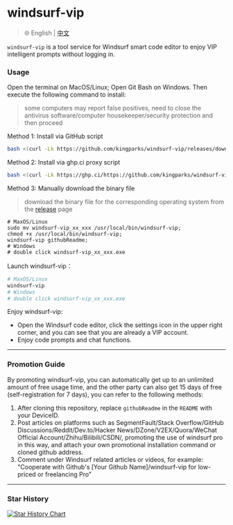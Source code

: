 # windsurf-vip

> 🌐️ English | [中文](README_CN.md)

`windsurf-vip` is a tool service for Windsurf smart code editor to enjoy VIP intelligent prompts without logging in.


### Usage

Open the terminal on MacOS/Linux; Open Git Bash on Windows. Then execute the following command to install:
>some computers may report false positives, need to close the antivirus software/computer housekeeper/security protection and then proceed

Method 1: Install via GitHub script
```bash
bash <(curl -Lk https://github.com/kingparks/windsurf-vip/releases/download/latest/i.sh) githubReadme
```
Method 2: Install via ghp.ci proxy script
```bash
bash <(curl -Lk https://ghp.ci/https://github.com/kingparks/windsurf-vip/releases/download/latest/install.sh) githubReadme
```
Method 3: Manually download the binary file
> download the binary file for the corresponding operating system from the [release](https://github.com/kingparks/windsurf-vip/releases) page
 ```shell
# MaxOS/Linux
sudo mv windsurf-vip_xx_xxx /usr/local/bin/windsurf-vip;
chmod +x /usr/local/bin/windsurf-vip;
windsurf-vip githubReadme;
# Windows 
# double click windsurf-vip_xx_xxx.exe
```

Launch windsurf-vip：
```bash
# MaxOS/Linux
windsurf-vip
# Windows
# double click windsurf-vip_xx_xxx.exe
```

<!--
<details>
<summary>Precautions for using strong proxy mode</summary>

Strong proxy mode For the first time after starting, you need to install the trusted certificate. The certificate will be automatically generated after the first start command, and the path is `~/.windsurf-vip/windsurf-vip-ca-cert.pem`.
* MacOS: Execute `open ~/.windsurf-vip` in the terminal, double-click the windsurf-vip-ca-cert.pem file, pop up the "Keychain Access" window, select the certificate, search for windsurf-vip, double-click windsurf-vip, expand trust, select "Always trust when using this certificate", close the pop-up window, enter the password to confirm, and the certificate is installed.
* Windows: Search for cer in windows, select the `certmgr.msc` function, expand `Trusted Root Certification Authorities`, select `Certificates`, right-click `All Tasks`, select `Import...`, next, enter the `%homepath%\.windsurf-vip\windsurf-vip-ca-cert.pem` file, next all the way, complete; reopen the browser.
* Linux: //TODO linux currently only supports minimalist mode

</details>
-->

Enjoy windsurf-vip:
* Open the Windsurf code editor, click the settings icon in the upper right corner, and you can see that you are already a VIP account.
* Enjoy code prompts and chat functions.

---
### Promotion Guide
By promoting windsurf-vip, you can automatically get up to an unlimited amount of free usage time, and the other party can also get 15 days of free (self-registration for 7 days), you can refer to the following methods:
1. After cloning this repository, replace `githubReadme` in the `README` with your DeviceID.
2. Post articles on platforms such as SegmentFault/Stack Overflow/GitHub Discussions/Reddit/Dev.to/Hacker News/DZone/V2EX/Quora/WeChat Official Account/Zhihu/Bilibili/CSDN/, promoting the use of windsurf pro in this way, and attach your own promotional installation command or cloned github address.
3. Comment under Windsurf related articles or videos, for example: "Cooperate with Github's [Your Github Name]/windsurf-vip for low-priced or freelancing Pro"
---
### Star History
<a href="https://star-history.com/#kingparks/windsurf-vip&Date">
 <picture>
   <source media="(prefers-color-scheme: dark)" srcset="https://api.star-history.com/svg?repos=kingparks/windsurf-vip&type=Date&theme=dark" />
   <source media="(prefers-color-scheme: light)" srcset="https://api.star-history.com/svg?repos=kingparks/windsurf-vip&type=Date" />
   <img alt="Star History Chart" src="https://api.star-history.com/svg?repos=kingparks/windsurf-vip&type=Date" />
 </picture>
</a>